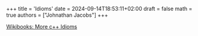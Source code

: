 +++
title = 'Idioms'
date = 2024-09-14T18:53:11+02:00
draft = false
math = true
authors = ["Johnathan Jacobs"]
+++

[Wikibooks: More c++ Idioms](https://en.wikibooks.org/wiki/More_C%2B%2B_Idioms)
